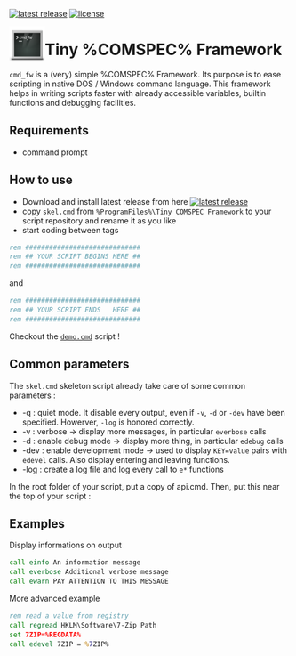 [![latest release](https://img.shields.io/github/release/cadegenn/cmd_fw.svg)](../../releases/latest)
[![license](https://img.shields.io/github/license/cadegenn/cmd_fw.svg)](LICENSE)

<img align="left" width="64" height="64" src="images/cmd_fw.png">

# Tiny %COMSPEC% Framework

`cmd_fw` is a (very) simple %COMSPEC% Framework. Its purpose is to ease scripting in native DOS / Windows command language. This framework helps in writing scripts faster with already accessible variables, builtin functions and debugging facilities.

## Requirements

- command prompt

## How to use

- Download and install latest release from here [![latest release](https://img.shields.io/github/release/cadegenn/cmd_fw.svg)](../../releases/latest)
- copy `skel.cmd` from `%ProgramFiles%\Tiny COMSPEC Framework` to your script repository and rename it as you like
- start coding between tags

```cmd
rem #############################
rem ## YOUR SCRIPT BEGINS HERE ##
rem #############################
```

and

```cmd
rem #############################
rem ## YOUR SCRIPT ENDS   HERE ##
rem #############################
```

Checkout the [`demo.cmd`](./demo.cmd) script !

## Common parameters

The `skel.cmd` skeleton script already take care of some common parameters :

- -q : quiet mode. It disable every output, even if `-v`, `-d` or `-dev` have been specified. Howerver, `-log` is honored correctly.
- -v : verbose -> display more messages, in particular `everbose` calls
- -d : enable debug mode -> display more thing, in particular `edebug` calls
- -dev : enable development mode -> used to display `KEY=value` pairs with `edevel` calls. Also display entering and leaving functions.
- -log : create a log file and log every call to `e*` functions

In the root folder of your script, put a copy of api.cmd.
Then, put this near the top of your script :

## Examples

Display informations on output

```cmd
call einfo An information message
call everbose Additional verbose message
call ewarn PAY ATTENTION TO THIS MESSAGE
```

More advanced example

```cmd
rem read a value from registry
call regread HKLM\Software\7-Zip Path
set 7ZIP=%REGDATA%
call edevel 7ZIP = %7ZIP%
```
